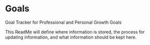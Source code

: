 # Goals
Goal Tracker for Professional and Personal Growth Goals

This ReadMe will define where information is stored, the process for updating information, and what information should be kept here.
